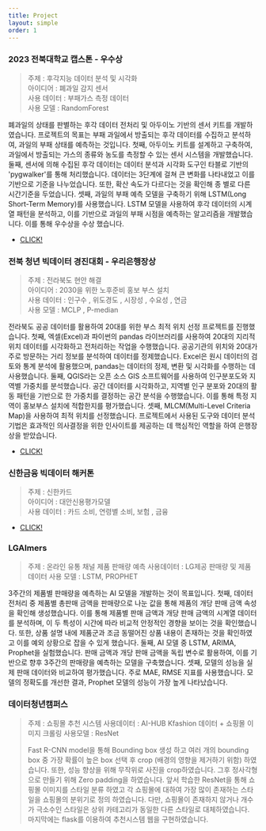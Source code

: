 ```yaml
---
title: Project
layout: simple
order: 1
---
```



### 2023 전북대학교 캡스톤 -  우수상   
> 주제 :  후각지능 데이터 분석 및 시각화  
> 아이디어 : 폐과일 감지 센서    
> 사용 데이터 : 부패가스 측정 데이터    
> 사용 모델 : RandomForest    

 폐과일의 상태를 판별하는 후각 데이터 전처리 및 아두이노 기반의 센서 키트를 개발하였습니다. 프로젝트의 목표는 부패 과일에서 방출되는 후각 데이터를 수집하고 분석하여, 과일의 부패 상태를 예측하는 것입니다.
 첫째, 아두이노 키트를 설계하고 구축하여, 과일에서 방출되는 가스의 종류와 농도를 측정할 수 있는 센서 시스템을 개발했습니다.
 둘째, 센서에 의해 수집된 후각 데이터는 데이터 분석과 시각화 도구인 타블로 기반의 'pygwalker'를 통해 처리했습니다. 데이터는 3단계에 걸쳐 큰 변화를 나타내었고 이를 기반으로 기준을 나누었습니다. 또한, 확산 속도가 다르다는 것을 확인해 종 별로 다른 시간기준을 두었습니다.
 셋째, 과일의 부패 예측 모델을 구축하기 위해 LSTM(Long Short-Term Memory)를 사용했습니다. LSTM 모델을 사용하여 후각 데이터의 시계열 패턴을 분석하고, 이를 기반으로 과일의 부패 시점을 예측하는 알고리즘을 개발했습니다.
 이를 통해 우수상을 수상 했습니다.
    
- [CLICK!](https://github.com/orgs/AIon-JBNU/repositories)
    
    

### 전북 청년 빅데이터 경진대회 - 우리은행장상
> 주제 : 전라북도 현안 해결      
> 아이디어 : 2030을 위한 노후준비 홍보 부스 설치    
> 사용 데이터 : 인구수 , 위도경도 , 시장성 , 수요성 , 연금    
> 사용 모델 : MCLP , P-median

전라북도 공공 데이터를 활용하여 20대를 위한 부스 최적 위치 선정 프로젝트를 진행했습니다. 
 첫째, 엑셀(Excel)과 파이썬의 pandas 라이브러리를 사용하여 20대의 지리적 위치 데이터를 시각화하고 전처리하는 작업을 수행했습니다. 공공기관의 위치와 20대가 주로 방문하는 거리 정보를 분석하여 데이터를 정제했습니다. Excel은 원시 데이터의 검토와 통계 분석에 활용했으며, pandas는 데이터의 정제, 변환 및 시각화를 수행하는 데 사용했습니다.
 둘째, QGIS라는 오픈 소스 GIS 소프트웨어를 사용하여 인구분포도와 지역별 가중치를 분석했습니다. 공간 데이터를 시각화하고, 지역별 인구 분포와 20대의 활동 패턴을 기반으로 한 가중치를 결정하는 공간 분석을 수행했습니다. 이를 통해 특정 지역이 홍보부스 설치에 적합한지를 평가했습니다.
셋째, MLCM(Multi-Level Criteria Map)을 사용하여 최적 위치를 선정했습니다.
프로젝트에서 사용된 도구와 데이터 분석 기법은 효과적인 의사결정을 위한 인사이트를 제공하는 데 핵심적인 역할을 하여 은행장상을 받았습니다.
      
- [CLICK!](https://www.notion.so/2a3bb8b1b85b4c9280596cff84fe2d5c)
    
    

### 신한금융 빅데이터 해커톤
> 주제 : 신한카드    
> 아이디어 : 대안신용평가모델    
> 사용 데이터 : 카드 소비, 연령별 소비, 보험 , 금융    
    
- [CLICK!](https://www.notion.so/e7bc0a47de6a4cc6a03e6f57af860a7a)


### LGAImers
> 주제 : 온라인 유통 채널 제품 판매량 예측
> 사용데이터 : LG제공 판매량 및 제품 데이터
> 사용 모델 : LSTM, PROPHET
>
> 
 3주간의 제품별 판매량을 예측하는 AI 모델을 개발하는 것이 목표입니다.
 첫째, 데이터 전처리 중 제품별 총판매 금액을 판매량으로 나눈 값을 통해 제품의 개당 판매 금액 속성을 확인해 생성했습니다. 이를 통해 제품별 판매 금액과 개당 판매 금액의 시계열 데이터를 분석하며, 이 두 특성이 시간에 따라 비교적 안정적인 경향을 보이는 것을 확인했습니다. 또한, 상품 설명 내에 제품군과 조금 동떨어진 상품 내용이 존재하는 것을 확인하였고 이를 예외 상황으로 잡을 수 있게 했습니다.
 둘째, AI 모델 중 LSTM, ARIMA, Prophet을 실험했습니다. 판매 금액과 개당 판매 금액을 독립 변수로 활용하여, 이를 기반으로 향후 3주간의 판매량을 예측하는 모델을 구축했습니다.
셋째, 모델의 성능을 실제 판매 데이터와 비교하여 평가했습니다. 주로 MAE, RMSE 지표를 사용했습니다. 모델의 정확도를 개선한 결과, Prophet 모델의 성능이 가장 높게 나타났습니다.


### 데이터청년캠퍼스
> 주제 : 쇼핑몰 추천 시스템
> 사용데이터 : AI-HUB Kfashion 데이터 + 쇼핑몰 이미지 크롤링
> 사용모델 : ResNet
>
> Fast R-CNN model을 통해 Bounding box 생성 하고 여러 개의 bounding box 중 가장 확률이 높은 box 선택 후 crop (배경의 영향을 제거하기 위함) 하였습니다. 또한, 성능 향상을 위해 무작위로 사진을 crop하였습니다. 그후 정사각형으로 만들기 위해 Zero padding을 하였습니다.
  앞서 학습한 ResNet을 통해 쇼핑몰 이미지를 스타일 분류 하였고
각 쇼핑몰에 대하여 가장 많이 존재하는 스타일을 쇼핑몰의 분위기로 정의 하였습니다.
다만, 쇼핑몰이 존재하지 않거나 개수가 극소수인 스타일은 상위 카테고리가 동일한 다른 스타일로 대체하였습니다.
> 마지막에는 flask를 이용하여 추천시스템 웹을 구현하였습니다.
